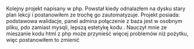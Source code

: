 Kolejny projekt napisany w php. Powstał kiedy odnalazłem na dysku stary plan lekcji i postanowiłem ze trochę go zautomatyzuje. Projekt posiada:
    podstawowa walidacje,
    panel admina
    połączenie z baza jest w osobnym pliku, 
    pdo zamiast mysqli, 
    lepszą estetykę kodu . Nauczył mnie ze mieszanie kodu html z php może przynieść więcej problemów niż pożytku, więc postanowiłem to zmienić 
